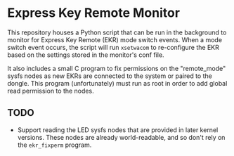 # Express Key Remote Monitor

This repository houses a Python script that can be run in the background 
to monitor for Express Key Remote (EKR) mode switch events. When a mode 
switch event occurs, the script will run `xsetwacom` to re-configure the 
EKR based on the settings stored in the monitor's conf file.

It also includes a small C program to fix permissions on the "remote_mode"
sysfs nodes as new EKRs are connected to the system or paired to the dongle.
This program (unfortunately) must run as root in order to add global read
permission to the nodes.

## TODO

 * Support reading the LED sysfs nodes that are provided in later kernel
   versions. These nodes are already world-readable, and so don't rely 
   on the `ekr_fixperm` program.
